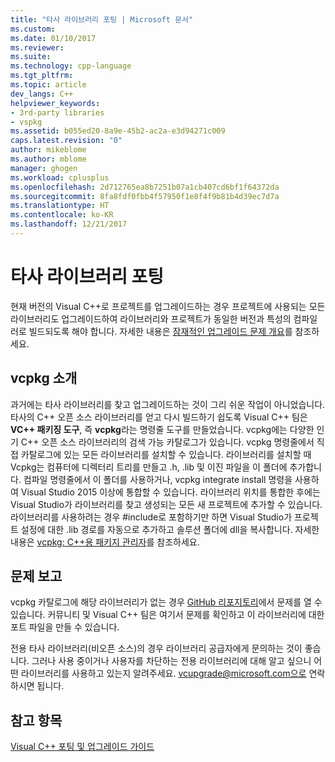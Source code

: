 ```yaml
---
title: "타사 라이브러리 포팅 | Microsoft 문서"
ms.custom: 
ms.date: 01/10/2017
ms.reviewer: 
ms.suite: 
ms.technology: cpp-language
ms.tgt_pltfrm: 
ms.topic: article
dev_langs: C++
helpviewer_keywords:
- 3rd-party libraries
- vspkg
ms.assetid: b055ed20-8a9e-45b2-ac2a-e3d94271c009
caps.latest.revision: "0"
author: mikeblome
ms.author: mblome
manager: ghogen
ms.workload: cplusplus
ms.openlocfilehash: 2d712765ea8b7251b07a1cb407cd6bf1f64372da
ms.sourcegitcommit: 8fa8fdf0fbb4f57950f1e8f4f9b81b4d39ec7d7a
ms.translationtype: HT
ms.contentlocale: ko-KR
ms.lasthandoff: 12/21/2017
---
```

# <a name="porting-third-party-libraries"></a>타사 라이브러리 포팅

현재 버전의 Visual C++로 프로젝트를 업그레이드하는 경우 프로젝트에 사용되는 모든 라이브러리도 업그레이드하여 라이브러리와 프로젝트가 동일한 버전과 특성의 컴파일러로 빌드되도록 해야 합니다. 자세한 내용은 [잠재적인 업그레이드 문제 개요](overview-of-potential-upgrade-issues-visual-cpp.md)를 참조하세요. 

## <a name="introducing-vcpkg"></a>vcpkg 소개
과거에는 타사 라이브러리를 찾고 업그레이드하는 것이 그리 쉬운 작업이 아니었습니다. 타사의 C++ 오픈 소스 라이브러리를 얻고 다시 빌드하기 쉽도록 Visual C++ 팀은 **VC++ 패키징 도구**, 즉 **vcpkg**라는 명령줄 도구를 만들었습니다. vcpkg에는 다양한 인기 C++ 오픈 소스 라이브러리의 검색 가능 카탈로그가 있습니다. vcpkg 명령줄에서 직접 카탈로그에 있는 모든 라이브러리를 설치할 수 있습니다. 라이브러리를 설치할 때 Vcpkg는 컴퓨터에 디렉터리 트리를 만들고 .h, .lib 및 이진 파일을 이 폴더에 추가합니다. 컴파일 명령줄에서 이 폴더를 사용하거나, vcpkg integrate install 명령을 사용하여 Visual Studio 2015 이상에 통합할 수 있습니다. 라이브러리 위치를 통합한 후에는 Visual Studio가 라이브러리를 찾고 생성되는 모든 새 프로젝트에 추가할 수 있습니다. 라이브러리를 사용하려는 경우 #include로 포함하기만 하면 Visual Studio가 프로젝트 설정에 대한 .lib 경로를 자동으로 추가하고 솔루션 폴더에 dll을 복사합니다. 자세한 내용은 [vcpkg: C++용 패키지 관리자](../vcpkg.md)를 참조하세요.


## <a name="reporting-issues"></a>문제 보고
vcpkg 카탈로그에 해당 라이브러리가 없는 경우 [GitHub 리포지토리](https://github.com/Microsoft/vcpkg/issues)에서 문제를 열 수 있습니다. 커뮤니티 및 Visual C++ 팀은 여기서 문제를 확인하고 이 라이브러리에 대한 포트 파일을 만들 수 있습니다.

전용 타사 라이브러리(비오픈 소스)의 경우 라이브러리 공급자에게 문의하는 것이 좋습니다. 그러나 사용 중이거나 사용자를 차단하는 전용 라이브러리에 대해 알고 싶으니 어떤 라이브러리를 사용하고 있는지 알려주세요. vcupgrade@microsoft.com으로 연락하시면 됩니다.

  
## <a name="see-also"></a>참고 항목  
 [Visual C++ 포팅 및 업그레이드 가이드](visual-cpp-porting-and-upgrading-guide.md)
